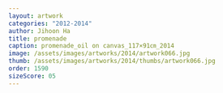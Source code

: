 ```yaml
---
layout: artwork
categories: "2012-2014"
author: Jihoon Ha
title: promenade
caption: promenade_oil on canvas_117×91㎝_2014
image: /assets/images/artworks/2014/artwork066.jpg
thumb: /assets/images/artworks/2014/thumbs/artwork066.jpg
order: 1590
sizeScore: 05
---
```

